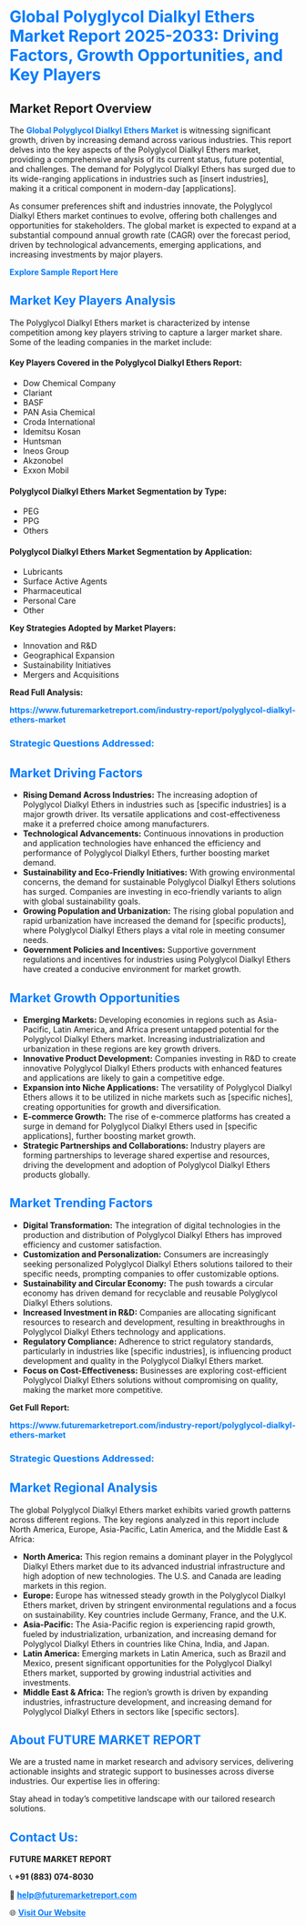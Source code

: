 <h1 style="color: #007BFF;">Global Polyglycol Dialkyl Ethers Market Report 2025-2033: Driving Factors, Growth Opportunities, and Key Players</h1>

<section id="overview">
<h2>Market Report Overview</h2>
<p>The <a href="https://www.futuremarketreport.com/industry-report/polyglycol-dialkyl-ethers-market" style="color: #007BFF; text-decoration: none;"><strong>Global Polyglycol Dialkyl Ethers Market</strong></a> is witnessing significant growth, driven by increasing demand across various industries. This report delves into the key aspects of the Polyglycol Dialkyl Ethers market, providing a comprehensive analysis of its current status, future potential, and challenges. The demand for Polyglycol Dialkyl Ethers has surged due to its wide-ranging applications in industries such as [insert industries], making it a critical component in modern-day [applications].</p>
<p>As consumer preferences shift and industries innovate, the Polyglycol Dialkyl Ethers market continues to evolve, offering both challenges and opportunities for stakeholders. The global market is expected to expand at a substantial compound annual growth rate (CAGR) over the forecast period, driven by technological advancements, emerging applications, and increasing investments by major players.</p>
</section>

<section id="overview">
<p><a href="https://www.futuremarketreport.com/request-sample/reportId=85339" style="color: #007BFF; text-decoration: none;"><strong>Explore Sample Report Here</strong></a></p>
</section>

<section id="key-players">
<h2 style="color: #007BFF;">Market Key Players Analysis</h2>
<p>The Polyglycol Dialkyl Ethers market is characterized by intense competition among key players striving to capture a larger market share. Some of the leading companies in the market include:</p>
<h4>Key Players Covered in the Polyglycol Dialkyl Ethers Report:</h4>
<ul><li>Dow Chemical Company</li><li>Clariant</li><li>BASF</li><li>PAN Asia Chemical</li><li>Croda International</li><li>Idemitsu Kosan</li><li>Huntsman</li><li>Ineos Group</li><li>Akzonobel</li><li>Exxon Mobil</li></ul>
<h4>Polyglycol Dialkyl Ethers Market Segmentation by Type:</h4>
<ul><li>PEG</li><li>PPG</li><li>Others</li></ul>

<h4>Polyglycol Dialkyl Ethers Market Segmentation by Application:</h4>
<ul><li>Lubricants</li><li>Surface Active Agents</li><li>Pharmaceutical</li><li>Personal Care</li><li>Other</li></ul>
<p><strong>Key Strategies Adopted by Market Players:</strong></p>
<ul>
<li>Innovation and R&D</li>
<li>Geographical Expansion</li>
<li>Sustainability Initiatives</li>
<li>Mergers and Acquisitions</li>
</ul>
</section>

<section>
<p><strong>Read Full Analysis: </strong></p><a href="https://www.futuremarketreport.com/industry-report/polyglycol-dialkyl-ethers-market" style="color: #007BFF; text-decoration: none;"><strong>https://www.futuremarketreport.com/industry-report/polyglycol-dialkyl-ethers-market</strong></a>
<h3 style="color: #007BFF;">Strategic Questions Addressed:</h3>
</section>

<section id="driving-factors">
<h2 style="color: #007BFF;">Market Driving Factors</h2>
<ul>
<li><strong>Rising Demand Across Industries:</strong> The increasing adoption of Polyglycol Dialkyl Ethers in industries such as [specific industries] is a major growth driver. Its versatile applications and cost-effectiveness make it a preferred choice among manufacturers.</li>
<li><strong>Technological Advancements:</strong> Continuous innovations in production and application technologies have enhanced the efficiency and performance of Polyglycol Dialkyl Ethers, further boosting market demand.</li>
<li><strong>Sustainability and Eco-Friendly Initiatives:</strong> With growing environmental concerns, the demand for sustainable Polyglycol Dialkyl Ethers solutions has surged. Companies are investing in eco-friendly variants to align with global sustainability goals.</li>
<li><strong>Growing Population and Urbanization:</strong> The rising global population and rapid urbanization have increased the demand for [specific products], where Polyglycol Dialkyl Ethers plays a vital role in meeting consumer needs.</li>
<li><strong>Government Policies and Incentives:</strong> Supportive government regulations and incentives for industries using Polyglycol Dialkyl Ethers have created a conducive environment for market growth.</li>
</ul>
</section>

<section id="growth-opportunities">
<h2 style="color: #007BFF;">Market Growth Opportunities</h2>
<ul>
<li><strong>Emerging Markets:</strong> Developing economies in regions such as Asia-Pacific, Latin America, and Africa present untapped potential for the Polyglycol Dialkyl Ethers market. Increasing industrialization and urbanization in these regions are key growth drivers.</li>
<li><strong>Innovative Product Development:</strong> Companies investing in R&D to create innovative Polyglycol Dialkyl Ethers products with enhanced features and applications are likely to gain a competitive edge.</li>
<li><strong>Expansion into Niche Applications:</strong> The versatility of Polyglycol Dialkyl Ethers allows it to be utilized in niche markets such as [specific niches], creating opportunities for growth and diversification.</li>
<li><strong>E-commerce Growth:</strong> The rise of e-commerce platforms has created a surge in demand for Polyglycol Dialkyl Ethers used in [specific applications], further boosting market growth.</li>
<li><strong>Strategic Partnerships and Collaborations:</strong> Industry players are forming partnerships to leverage shared expertise and resources, driving the development and adoption of Polyglycol Dialkyl Ethers products globally.</li>
</ul>
</section>

<section id="trending-factors">
<h2 style="color: #007BFF;">Market Trending Factors</h2>
<ul>
<li><strong>Digital Transformation:</strong> The integration of digital technologies in the production and distribution of Polyglycol Dialkyl Ethers has improved efficiency and customer satisfaction.</li>
<li><strong>Customization and Personalization:</strong> Consumers are increasingly seeking personalized Polyglycol Dialkyl Ethers solutions tailored to their specific needs, prompting companies to offer customizable options.</li>
<li><strong>Sustainability and Circular Economy:</strong> The push towards a circular economy has driven demand for recyclable and reusable Polyglycol Dialkyl Ethers solutions.</li>
<li><strong>Increased Investment in R&D:</strong> Companies are allocating significant resources to research and development, resulting in breakthroughs in Polyglycol Dialkyl Ethers technology and applications.</li>
<li><strong>Regulatory Compliance:</strong> Adherence to strict regulatory standards, particularly in industries like [specific industries], is influencing product development and quality in the Polyglycol Dialkyl Ethers market.</li>
<li><strong>Focus on Cost-Effectiveness:</strong> Businesses are exploring cost-efficient Polyglycol Dialkyl Ethers solutions without compromising on quality, making the market more competitive.</li>
</ul>
</section>

<section>
<p><strong>Get Full Report: </strong></p><a href="https://www.futuremarketreport.com/industry-report/polyglycol-dialkyl-ethers-market" style="color: #007BFF; text-decoration: none;"><strong>https://www.futuremarketreport.com/industry-report/polyglycol-dialkyl-ethers-market</strong></a>
<h3 style="color: #007BFF;">Strategic Questions Addressed:</h3>
</section>


<section id="regional-analysis">
<h2 style="color: #007BFF;">Market Regional Analysis</h2>
<p>The global Polyglycol Dialkyl Ethers market exhibits varied growth patterns across different regions. The key regions analyzed in this report include North America, Europe, Asia-Pacific, Latin America, and the Middle East & Africa:</p>
<ul>
<li><strong>North America:</strong> This region remains a dominant player in the Polyglycol Dialkyl Ethers market due to its advanced industrial infrastructure and high adoption of new technologies. The U.S. and Canada are leading markets in this region.</li>
<li><strong>Europe:</strong> Europe has witnessed steady growth in the Polyglycol Dialkyl Ethers market, driven by stringent environmental regulations and a focus on sustainability. Key countries include Germany, France, and the U.K.</li>
<li><strong>Asia-Pacific:</strong> The Asia-Pacific region is experiencing rapid growth, fueled by industrialization, urbanization, and increasing demand for Polyglycol Dialkyl Ethers in countries like China, India, and Japan.</li>
<li><strong>Latin America:</strong> Emerging markets in Latin America, such as Brazil and Mexico, present significant opportunities for the Polyglycol Dialkyl Ethers market, supported by growing industrial activities and investments.</li>
<li><strong>Middle East & Africa:</strong> The region’s growth is driven by expanding industries, infrastructure development, and increasing demand for Polyglycol Dialkyl Ethers in sectors like [specific sectors].</li>
</ul>
</section>

<footer>
<h2 style="color: #007BFF;">About FUTURE MARKET REPORT</h2>
<p>We are a trusted name in market research and advisory services, delivering actionable insights and strategic support to businesses across diverse industries. Our expertise lies in offering:</p>

<p>Stay ahead in today’s competitive landscape with our tailored research solutions.</p>

<h2 style="color: #007BFF;">Contact Us:</h2>
<p><strong>FUTURE MARKET REPORT</strong></p>
<p>📞 <strong>+91 (883) 074-8030</strong></p>
<p>📧 <strong><a href="mailto:help@futuremarketreport.com" style="color: #007BFF;">help@futuremarketreport.com</a></strong></p>
<p>🌐 <strong><a href="https://www.futuremarketreport.com/" style="color: #007BFF;">Visit Our Website</a></strong></p>
</footer>